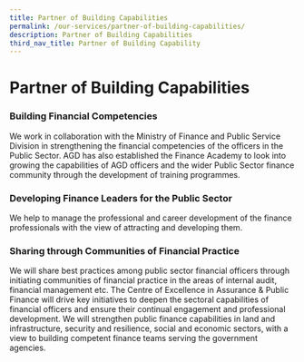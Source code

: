 ```yaml
---
title: Partner of Building Capabilities
permalink: /our-services/partner-of-building-capabilities/
description: Partner of Building Capabilities
third_nav_title: Partner of Building Capability
---
```


Partner of Building Capabilities
================================

### Building Financial Competencies

We work in collaboration with the Ministry of Finance and Public Service Division in strengthening the financial competencies of the officers in the Public Sector. AGD has also established the Finance Academy to look into growing the capabilities of AGD officers and the wider Public Sector finance community through the development of training programmes.

### Developing Finance Leaders for the Public Sector

We help to manage the professional and career development of the finance professionals with the view of attracting and developing them.

### Sharing through Communities of Financial Practice

We will share best practices among public sector financial officers through initiating communities of financial practice in the areas of internal audit, financial management etc. The Centre of Excellence in Assurance & Public Finance will drive key initiatives to deepen the sectoral capabilities of financial officers and ensure their continual engagement and professional development. We will strengthen public finance capabilities in land and infrastructure, security and resilience, social and economic sectors, with a view to building competent finance teams serving the government agencies.